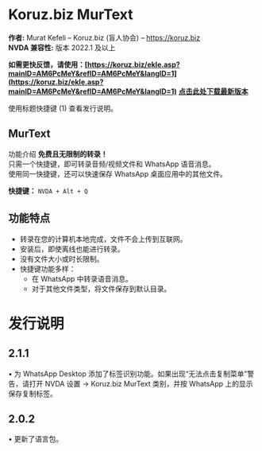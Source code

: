 ﻿
# Koruz.biz MurText

**作者:** Murat Kefeli – Koruz.biz (盲人协会) – https://koruz.biz  
**NVDA 兼容性:** 版本 2022.1 及以上  

**如需更快反馈，请使用：[https://koruz.biz/ekle.asp?mainID=AM6PcMeY&refID=AM6PcMeY&langID=1](https://koruz.biz/ekle.asp?mainID=AM6PcMeY&refID=AM6PcMeY&langID=1)**
**[点击此处下载最新版本](https://murtext.org?page=nvda)**

使用标题快捷键 (1) 查看发行说明。

## MurText
功能介绍
**免费且无限制的转录！**  
只需一个快捷键，即可转录音频/视频文件和 WhatsApp 语音消息。  
使用同一快捷键，还可以快速保存 WhatsApp 桌面应用中的其他文件。  

**快捷键：** `NVDA + Alt + Q`  

## 功能特点
- 转录在您的计算机本地完成，文件不会上传到互联网。  
- 安装后，即使离线也能进行转录。  
- 没有文件大小或时长限制。  
- 快捷键功能多样：  
	- 在 WhatsApp 中转录语音消息。  
	- 对于其他文件类型，将文件保存到默认目录。  


# 发行说明
## 2.1.1
• 为 WhatsApp Desktop 添加了标签识别功能。如果出现“无法点击复制菜单”警告，请打开 NVDA 设置 → Koruz.biz MurText 类别，并按 WhatsApp 上的显示保存复制标签。

## 2.0.2
• 更新了语言包。
